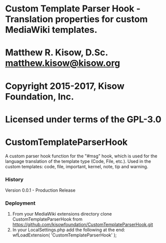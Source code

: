 # Custom Template Parser Hook - Translation properties for custom MediaWiki templates.
# Matthew R. Kisow, D.Sc. <matthew.kisow@kisow.org>
# Copyright 2015-2017, Kisow Foundation, Inc.
# Licensed under terms of the GPL-3.0

CustomTemplateParserHook
========================
A custom parser hook function for the "#msg" hook, which is used for the language
translation of the template type (Code, File, etc.).  Used in the custom
templates: code, file, important, kernel, note, tip and warning.

### History
Version 0.0.1 - Production Release

### Deployment
1. From your MediaWiki extensions directory clone CustomTemplateParserHook from
   https://github.com/kisowfoundation/CustomTemplateParserHook.git
2. In your LocalSettings.php add the following at the end:
   wfLoadExtension( 'CustomTemplateParserHook' );
